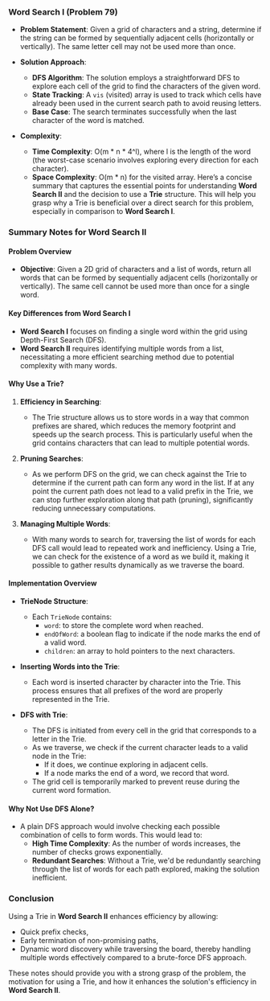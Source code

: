 ### **Word Search I (Problem 79)**

- **Problem Statement**: Given a grid of characters and a string, determine if the string can be formed by sequentially adjacent cells (horizontally or vertically). The same letter cell may not be used more than once.

- **Solution Approach**: 
  - **DFS Algorithm**: The solution employs a straightforward DFS to explore each cell of the grid to find the characters of the given word.
  - **State Tracking**: A `vis` (visited) array is used to track which cells have already been used in the current search path to avoid reusing letters.
  - **Base Case**: The search terminates successfully when the last character of the word is matched.

- **Complexity**:
  - **Time Complexity**: O(m * n * 4^l), where l is the length of the word (the worst-case scenario involves exploring every direction for each character).
  - **Space Complexity**: O(m * n) for the visited array.
Here’s a concise summary that captures the essential points for understanding **Word Search II** and the decision to use a **Trie** structure. This will help you grasp why a Trie is beneficial over a direct search for this problem, especially in comparison to **Word Search I**.

### Summary Notes for Word Search II

#### Problem Overview
- **Objective**: Given a 2D grid of characters and a list of words, return all words that can be formed by sequentially adjacent cells (horizontally or vertically). The same cell cannot be used more than once for a single word.
  
#### Key Differences from Word Search I
- **Word Search I** focuses on finding a single word within the grid using Depth-First Search (DFS).
- **Word Search II** requires identifying multiple words from a list, necessitating a more efficient searching method due to potential complexity with many words.

#### Why Use a Trie?
1. **Efficiency in Searching**:
   - The Trie structure allows us to store words in a way that common prefixes are shared, which reduces the memory footprint and speeds up the search process. This is particularly useful when the grid contains characters that can lead to multiple potential words.
   
2. **Pruning Searches**:
   - As we perform DFS on the grid, we can check against the Trie to determine if the current path can form any word in the list. If at any point the current path does not lead to a valid prefix in the Trie, we can stop further exploration along that path (pruning), significantly reducing unnecessary computations.

3. **Managing Multiple Words**:
   - With many words to search for, traversing the list of words for each DFS call would lead to repeated work and inefficiency. Using a Trie, we can check for the existence of a word as we build it, making it possible to gather results dynamically as we traverse the board.

#### Implementation Overview
- **TrieNode Structure**:
  - Each `TrieNode` contains:
    - `word`: to store the complete word when reached.
    - `endOfWord`: a boolean flag to indicate if the node marks the end of a valid word.
    - `children`: an array to hold pointers to the next characters.

- **Inserting Words into the Trie**:
  - Each word is inserted character by character into the Trie. This process ensures that all prefixes of the word are properly represented in the Trie.

- **DFS with Trie**:
  - The DFS is initiated from every cell in the grid that corresponds to a letter in the Trie.
  - As we traverse, we check if the current character leads to a valid node in the Trie:
    - If it does, we continue exploring in adjacent cells.
    - If a node marks the end of a word, we record that word.
  - The grid cell is temporarily marked to prevent reuse during the current word formation.

#### Why Not Use DFS Alone?
- A plain DFS approach would involve checking each possible combination of cells to form words. This would lead to:
  - **High Time Complexity**: As the number of words increases, the number of checks grows exponentially.
  - **Redundant Searches**: Without a Trie, we'd be redundantly searching through the list of words for each path explored, making the solution inefficient.

### Conclusion
Using a Trie in **Word Search II** enhances efficiency by allowing:
- Quick prefix checks,
- Early termination of non-promising paths,
- Dynamic word discovery while traversing the board, thereby handling multiple words effectively compared to a brute-force DFS approach.

These notes should provide you with a strong grasp of the problem, the motivation for using a Trie, and how it enhances the solution's efficiency in **Word Search II**.

